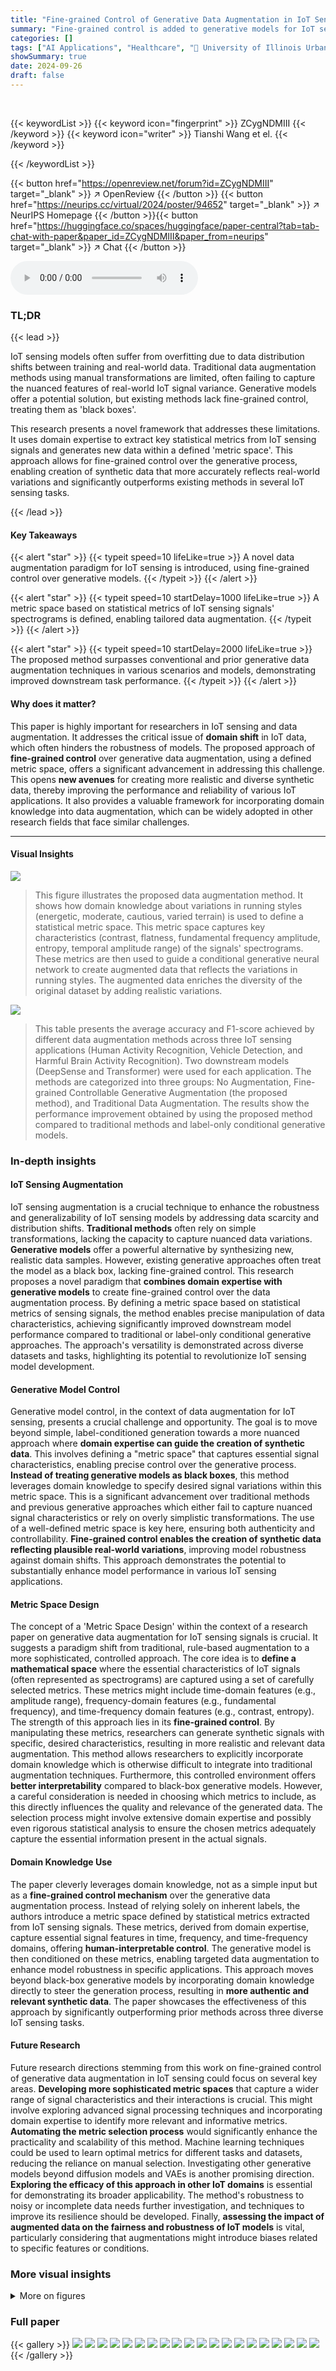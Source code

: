 ```yaml
---
title: "Fine-grained Control of Generative Data Augmentation in IoT Sensing"
summary: "Fine-grained control is added to generative models for IoT sensing data augmentation, tailoring synthetic data to specific application needs by leveraging domain expertise and statistical metrics of s..."
categories: []
tags: ["AI Applications", "Healthcare", "🏢 University of Illinois Urbana-Champaign",]
showSummary: true
date: 2024-09-26
draft: false
---
```


<br>

{{< keywordList >}}
{{< keyword icon="fingerprint" >}} ZCygNDMIII {{< /keyword >}}
{{< keyword icon="writer" >}} Tianshi Wang et el. {{< /keyword >}}
 
{{< /keywordList >}}

{{< button href="https://openreview.net/forum?id=ZCygNDMIII" target="_blank" >}}
↗ OpenReview
{{< /button >}}
{{< button href="https://neurips.cc/virtual/2024/poster/94652" target="_blank" >}}
↗ NeurIPS Homepage
{{< /button >}}{{< button href="https://huggingface.co/spaces/huggingface/paper-central?tab=tab-chat-with-paper&paper_id=ZCygNDMIII&paper_from=neurips" target="_blank" >}}
↗ Chat
{{< /button >}}



<audio controls>
    <source src="https://ai-paper-reviewer.com/ZCygNDMIII/podcast.wav" type="audio/wav">
    Your browser does not support the audio element.
</audio>


### TL;DR


{{< lead >}}

IoT sensing models often suffer from overfitting due to data distribution shifts between training and real-world data.  Traditional data augmentation methods using manual transformations are limited, often failing to capture the nuanced features of real-world IoT signal variance.  Generative models offer a potential solution, but existing methods lack fine-grained control, treating them as 'black boxes'.

This research presents a novel framework that addresses these limitations. It uses domain expertise to extract key statistical metrics from IoT sensing signals and generates new data within a defined 'metric space'. This approach allows for fine-grained control over the generative process, enabling creation of synthetic data that more accurately reflects real-world variations and significantly outperforms existing methods in several IoT sensing tasks.

{{< /lead >}}


#### Key Takeaways

{{< alert "star" >}}
{{< typeit speed=10 lifeLike=true >}} A novel data augmentation paradigm for IoT sensing is introduced, using fine-grained control over generative models. {{< /typeit >}}
{{< /alert >}}

{{< alert "star" >}}
{{< typeit speed=10 startDelay=1000 lifeLike=true >}} A metric space based on statistical metrics of IoT sensing signals' spectrograms is defined, enabling tailored data augmentation. {{< /typeit >}}
{{< /alert >}}

{{< alert "star" >}}
{{< typeit speed=10 startDelay=2000 lifeLike=true >}} The proposed method surpasses conventional and prior generative data augmentation techniques in various scenarios and models, demonstrating improved downstream task performance. {{< /typeit >}}
{{< /alert >}}

#### Why does it matter?
This paper is highly important for researchers in IoT sensing and data augmentation.  It addresses the critical issue of **domain shift** in IoT data, which often hinders the robustness of models. The proposed approach of **fine-grained control** over generative data augmentation, using a defined metric space, offers a significant advancement in addressing this challenge. This opens **new avenues** for creating more realistic and diverse synthetic data, thereby improving the performance and reliability of various IoT applications.  It also provides a valuable framework for incorporating domain knowledge into data augmentation, which can be widely adopted in other research fields that face similar challenges.

------
#### Visual Insights



![](https://ai-paper-reviewer.com/ZCygNDMIII/figures_1_1.jpg)

> This figure illustrates the proposed data augmentation method.  It shows how domain knowledge about variations in running styles (energetic, moderate, cautious, varied terrain) is used to define a statistical metric space.  This metric space captures key characteristics (contrast, flatness, fundamental frequency amplitude, entropy, temporal amplitude range) of the signals' spectrograms. These metrics are then used to guide a conditional generative neural network to create augmented data that reflects the variations in running styles. The augmented data enriches the diversity of the original dataset by adding realistic variations.





![](https://ai-paper-reviewer.com/ZCygNDMIII/tables_6_1.jpg)

> This table presents the average accuracy and F1-score achieved by different data augmentation methods across three IoT sensing applications (Human Activity Recognition, Vehicle Detection, and Harmful Brain Activity Recognition).  Two downstream models (DeepSense and Transformer) were used for each application. The methods are categorized into three groups: No Augmentation, Fine-grained Controllable Generative Augmentation (the proposed method), and Traditional Data Augmentation.  The results show the performance improvement obtained by using the proposed method compared to traditional methods and label-only conditional generative models.





### In-depth insights


#### IoT Sensing Augmentation
IoT sensing augmentation is a crucial technique to enhance the robustness and generalizability of IoT sensing models by addressing data scarcity and distribution shifts.  **Traditional methods** often rely on simple transformations, lacking the capacity to capture nuanced data variations.  **Generative models** offer a powerful alternative by synthesizing new, realistic data samples. However, existing generative approaches often treat the model as a black box, lacking fine-grained control. This research proposes a novel paradigm that **combines domain expertise with generative models** to create fine-grained control over the data augmentation process.  By defining a metric space based on statistical metrics of sensing signals, the method enables precise manipulation of data characteristics, achieving significantly improved downstream model performance compared to traditional or label-only conditional generative approaches.  The approach's versatility is demonstrated across diverse datasets and tasks, highlighting its potential to revolutionize IoT sensing model development.

#### Generative Model Control
Generative model control, in the context of data augmentation for IoT sensing, presents a crucial challenge and opportunity.  The goal is to move beyond simple, label-conditioned generation towards a more nuanced approach where **domain expertise can guide the creation of synthetic data**. This involves defining a "metric space" that captures essential signal characteristics, enabling precise control over the generative process. **Instead of treating generative models as black boxes**, this method leverages domain knowledge to specify desired signal variations within this metric space. This is a significant advancement over traditional methods and previous generative approaches which either fail to capture nuanced signal characteristics or rely on overly simplistic transformations. The use of a well-defined metric space is key here, ensuring both authenticity and controllability.  **Fine-grained control enables the creation of synthetic data reflecting plausible real-world variations**, improving model robustness against domain shifts. This approach demonstrates the potential to substantially enhance model performance in various IoT sensing applications.

#### Metric Space Design
The concept of a 'Metric Space Design' within the context of a research paper on generative data augmentation for IoT sensing signals is crucial.  It suggests a paradigm shift from traditional, rule-based augmentation to a more sophisticated, controlled approach. The core idea is to **define a mathematical space** where the essential characteristics of IoT signals (often represented as spectrograms) are captured using a set of carefully selected metrics.  These metrics might include time-domain features (e.g., amplitude range), frequency-domain features (e.g., fundamental frequency), and time-frequency domain features (e.g., contrast, entropy).  The strength of this approach lies in its **fine-grained control**. By manipulating these metrics, researchers can generate synthetic signals with specific, desired characteristics, resulting in more realistic and relevant data augmentation. This method allows researchers to explicitly incorporate domain knowledge which is otherwise difficult to integrate into traditional augmentation techniques.  Furthermore, this controlled environment offers **better interpretability** compared to black-box generative models. However, a careful consideration is needed in choosing which metrics to include, as this directly influences the quality and relevance of the generated data.  The selection process might involve extensive domain expertise and possibly even rigorous statistical analysis to ensure the chosen metrics adequately capture the essential information present in the actual signals.

#### Domain Knowledge Use
The paper cleverly leverages domain knowledge, not as a simple input but as a **fine-grained control mechanism** over the generative data augmentation process.  Instead of relying solely on inherent labels, the authors introduce a metric space defined by statistical metrics extracted from IoT sensing signals. These metrics, derived from domain expertise, capture essential signal features in time, frequency, and time-frequency domains, offering **human-interpretable control**. The generative model is then conditioned on these metrics, enabling targeted data augmentation to enhance model robustness in specific applications. This approach moves beyond black-box generative models by incorporating domain knowledge directly to steer the generation process, resulting in **more authentic and relevant synthetic data**. The paper showcases the effectiveness of this approach by significantly outperforming prior methods across three diverse IoT sensing tasks.

#### Future Research
Future research directions stemming from this work on fine-grained control of generative data augmentation in IoT sensing could focus on several key areas.  **Developing more sophisticated metric spaces** that capture a wider range of signal characteristics and their interactions is crucial.  This might involve exploring advanced signal processing techniques and incorporating domain expertise to identify more relevant and informative metrics.  **Automating the metric selection process** would significantly enhance the practicality and scalability of this method.  Machine learning techniques could be used to learn optimal metrics for different tasks and datasets, reducing the reliance on manual selection.  Investigating other generative models beyond diffusion models and VAEs is another promising direction. **Exploring the efficacy of this approach in other IoT domains** is essential for demonstrating its broader applicability.  The method's robustness to noisy or incomplete data needs further investigation, and techniques to improve its resilience should be developed. Finally, **assessing the impact of augmented data on the fairness and robustness of IoT models** is vital, particularly considering that augmentations might introduce biases related to specific features or conditions.


### More visual insights

<details>
<summary>More on figures
</summary>


![](https://ai-paper-reviewer.com/ZCygNDMIII/figures_2_1.jpg)

> This figure illustrates the three stages of the proposed fine-grained controllable generative data augmentation method.  Stage 1 extracts statistical metrics from the input data. Stage 2 trains a generative model conditioned on these metrics and the data label. Stage 3 uses the trained model to generate new data samples by manipulating the extracted metrics within a defined 'metric space', allowing for fine-grained control over the data augmentation process. 


![](https://ai-paper-reviewer.com/ZCygNDMIII/figures_4_1.jpg)

> This figure illustrates the three data augmentation techniques used in the paper.  The interpolation method generates new data points between existing data points. The disturbance method adds noise to the existing data points. The domain knowledge instruction method uses domain-specific knowledge to guide the generation of new data points.  The figure shows how each method affects the distribution of data points in the metric space.  The goal is to generate new data points that are both realistic and diverse.


![](https://ai-paper-reviewer.com/ZCygNDMIII/figures_6_1.jpg)

> This figure visualizes the effects of manipulating individual metrics on the generated accelerometer spectrograms. Each subfigure shows how changing a specific metric (contrast, flatness, entropy, temporal amplitude range, or F0 amplitude) affects the resulting spectrogram, while keeping other metrics constant.  The figure demonstrates the fine-grained control over the generation process enabled by the proposed method.


![](https://ai-paper-reviewer.com/ZCygNDMIII/figures_7_1.jpg)

> This figure shows the results of a case study on human activity recognition using the proposed data augmentation method.  The left panel displays spectrograms from three subjects who exhibited a 'cautious' running style during data collection, while the right panel shows spectrograms from three subjects with an 'energetic' running style. The bar chart in the right panel shows the performance of different data augmentation methods on the task of classifying these running styles. The results demonstrate that the proposed method (Knowledge), which leverages domain knowledge, significantly improves the performance of the downstream model compared to other methods.


![](https://ai-paper-reviewer.com/ZCygNDMIII/figures_8_1.jpg)

> This figure shows the results of Case Study 2 in the paper, which investigates the impact of domain knowledge instruction on vehicle detection using data collected on different road types (concrete vs. gravel).  The left panel (a) presents a visual comparison of spectrograms from different vehicle types on both surfaces, highlighting the differences in signal patterns. The right panel (b) shows a performance comparison of different data augmentation methods (including the proposed method) in terms of accuracy and F1-score on the downstream model.  The results demonstrate that incorporating domain knowledge into the data augmentation process significantly improves the model's ability to handle domain shifts.


![](https://ai-paper-reviewer.com/ZCygNDMIII/figures_8_2.jpg)

> This figure shows the results of applying the proposed data augmentation method to the human activity recognition task using the RealWorld-HAR dataset.  The study focuses on the 'running' activity, specifically comparing different running styles (cautious vs. energetic).  The visual comparison (Figure 5a) shows spectrograms from both types of runners to illustrate how the different running styles impact the signal. The performance comparison (Figure 5b) presents a bar chart comparing the accuracy and F1 score of various methods, highlighting the superior performance achieved using domain knowledge instructions in the data augmentation process.


![](https://ai-paper-reviewer.com/ZCygNDMIII/figures_9_1.jpg)

> This figure visualizes the effect of varying augmentation ratios on the performance of downstream models for three different IoT sensing applications: Human Activity Recognition, Vehicle Detection, and Harmful Brain Activity Recognition.  The x-axis represents the augmentation ratio (the number of generated samples divided by the number of real samples in the training set). The y-axis shows the accuracy and F1 score achieved by the DeepSense and Transformer models.  The figure demonstrates the impact of using augmented data generated by the proposed fine-grained controllable generative augmentation method.  The results show that increasing the augmentation ratio generally improves performance, but the optimal ratio varies depending on the application and the specific model.


![](https://ai-paper-reviewer.com/ZCygNDMIII/figures_20_1.jpg)

> This figure demonstrates an example of how the proposed method works. It uses running data as an example and shows how domain knowledge about different running styles can be used to guide the generation of synthetic data that enrich the diversity of the original dataset. The figure showcases three different types of running: Energetic Running, Moderate Running, and Cautious Running. It highlights how the proposed method uses statistical metrics derived from the spectrograms of running signals to capture the essential features and enables fine-grained control over the generation process of augmented data.


![](https://ai-paper-reviewer.com/ZCygNDMIII/figures_21_1.jpg)

> This figure shows an example of how the proposed method works.  It starts with real data from a moderate running activity recorded by a smartwatch. Domain knowledge is used to identify potential variations in this activity (e.g., energetic running, cautious running, varied terrain). These variations are represented as changes in a defined 'metric space', which includes statistical metrics capturing essential features of the signals' time-frequency characteristics. A conditional generative neural network uses these metrics to guide the generation of augmented data samples representing these variations. The augmented data enriches the diversity of the original dataset, improving the downstream IoT sensing model robustness.


![](https://ai-paper-reviewer.com/ZCygNDMIII/figures_22_1.jpg)

> This figure illustrates how domain knowledge about running signals can be used to guide the generation of augmented data using the proposed method. The figure shows how different running styles (energetic, moderate, cautious) result in different statistical metrics (contrast, flatness, F0 amplitude, etc.) in the metric space.  This knowledge helps the generative model produce augmented data that reflects the variations in running styles, improving the diversity and realism of the training dataset for downstream applications. The visualization shows example STFT spectrograms for different running styles and the corresponding metrics values.


![](https://ai-paper-reviewer.com/ZCygNDMIII/figures_23_1.jpg)

> This figure illustrates an example of how the proposed method works.  It shows how domain knowledge about running (e.g., energetic vs. cautious running) is translated into variations in the statistical metric space. These variations, which represent features extracted from short-time Fourier transforms (STFTs) of the signals, guide a generative model to produce new, synthetic data samples. The augmented data is more diverse than the original dataset, which should improve the robustness of IoT sensing models trained on it.


</details>






### Full paper

{{< gallery >}}
<img src="https://ai-paper-reviewer.com/ZCygNDMIII/1.png" class="grid-w50 md:grid-w33 xl:grid-w25" />
<img src="https://ai-paper-reviewer.com/ZCygNDMIII/2.png" class="grid-w50 md:grid-w33 xl:grid-w25" />
<img src="https://ai-paper-reviewer.com/ZCygNDMIII/3.png" class="grid-w50 md:grid-w33 xl:grid-w25" />
<img src="https://ai-paper-reviewer.com/ZCygNDMIII/4.png" class="grid-w50 md:grid-w33 xl:grid-w25" />
<img src="https://ai-paper-reviewer.com/ZCygNDMIII/5.png" class="grid-w50 md:grid-w33 xl:grid-w25" />
<img src="https://ai-paper-reviewer.com/ZCygNDMIII/6.png" class="grid-w50 md:grid-w33 xl:grid-w25" />
<img src="https://ai-paper-reviewer.com/ZCygNDMIII/7.png" class="grid-w50 md:grid-w33 xl:grid-w25" />
<img src="https://ai-paper-reviewer.com/ZCygNDMIII/8.png" class="grid-w50 md:grid-w33 xl:grid-w25" />
<img src="https://ai-paper-reviewer.com/ZCygNDMIII/9.png" class="grid-w50 md:grid-w33 xl:grid-w25" />
<img src="https://ai-paper-reviewer.com/ZCygNDMIII/10.png" class="grid-w50 md:grid-w33 xl:grid-w25" />
<img src="https://ai-paper-reviewer.com/ZCygNDMIII/11.png" class="grid-w50 md:grid-w33 xl:grid-w25" />
<img src="https://ai-paper-reviewer.com/ZCygNDMIII/12.png" class="grid-w50 md:grid-w33 xl:grid-w25" />
<img src="https://ai-paper-reviewer.com/ZCygNDMIII/13.png" class="grid-w50 md:grid-w33 xl:grid-w25" />
<img src="https://ai-paper-reviewer.com/ZCygNDMIII/14.png" class="grid-w50 md:grid-w33 xl:grid-w25" />
<img src="https://ai-paper-reviewer.com/ZCygNDMIII/15.png" class="grid-w50 md:grid-w33 xl:grid-w25" />
<img src="https://ai-paper-reviewer.com/ZCygNDMIII/16.png" class="grid-w50 md:grid-w33 xl:grid-w25" />
<img src="https://ai-paper-reviewer.com/ZCygNDMIII/17.png" class="grid-w50 md:grid-w33 xl:grid-w25" />
<img src="https://ai-paper-reviewer.com/ZCygNDMIII/18.png" class="grid-w50 md:grid-w33 xl:grid-w25" />
<img src="https://ai-paper-reviewer.com/ZCygNDMIII/19.png" class="grid-w50 md:grid-w33 xl:grid-w25" />
<img src="https://ai-paper-reviewer.com/ZCygNDMIII/20.png" class="grid-w50 md:grid-w33 xl:grid-w25" />
{{< /gallery >}}